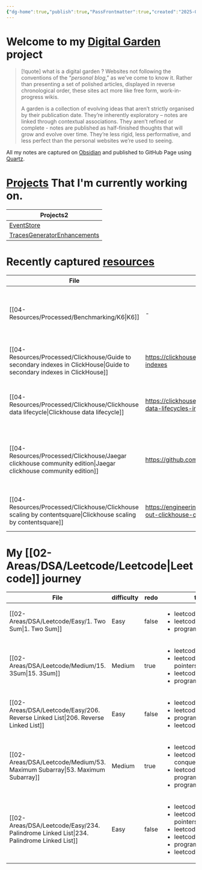 ```yaml
---
{"dg-home":true,"publish":true,"PassFrontmatter":true,"created":"2025-01-14T15:25:42.532+05:30","updated":"2025-01-10T02:46:54.000+05:30"}
---
```



# Welcome to my [Digital Garden](https://maggieappleton.com/garden-history/) project

> [!quote] what is a digital garden ?
> Websites not following the conventions of the “_personal blog_,” as we’ve come to know it. Rather than presenting a set of polished articles, displayed in reverse chronological order, these sites act more like free form, work-in-progress wikis.
> 
> A garden is a collection of evolving ideas that aren’t strictly organised by their publication date. They’re inherently exploratory – notes are linked through contextual associations. They aren’t refined or complete - notes are published as half-finished thoughts that will grow and evolve over time. They’re less rigid, less performative, and less perfect than the personal websites we’re used to seeing.

All my notes are captured on [Obsidian](https://obsidian.md/) and published to GitHub Page using [Quartz](https://quartz.jzhao.xyz/). 
# [Projects](03-Projects) That I'm currently working on. 

<div><table class="dataview table-view-table"><thead class="table-view-thead"><tr class="table-view-tr-header"><th class="table-view-th"><span>Projects</span><span class="dataview small-text">2</span></th></tr></thead><tbody class="table-view-tbody"><tr><td><span><a data-tooltip-position="top" aria-label="EventStore" data-href="EventStore" href="EventStore" class="internal-link" target="_blank" rel="noopener nofollow">EventStore</a></span></td></tr><tr><td><span><a data-tooltip-position="top" aria-label="TracesGeneratorEnhancements" data-href="TracesGeneratorEnhancements" href="TracesGeneratorEnhancements" class="internal-link" target="_blank" rel="noopener nofollow">TracesGeneratorEnhancements</a></span></td></tr></tbody></table></div>

# Recently captured [resources](04-Resources)
| File                                                                                                                        | url                                                                           | Description                                                            | type    | tags                                                                                                     | Date                       |
| --------------------------------------------------------------------------------------------------------------------------- | ----------------------------------------------------------------------------- | ---------------------------------------------------------------------- | ------- | -------------------------------------------------------------------------------------------------------- | -------------------------- |
| [[04-Resources/Processed/Benchmarking/K6\|K6]]                                                                           | \-                                                                            | A simple program of how to use K6 and how to easily build on top of it | \-      | <ul><li>Benchmark/k6</li><li>Benchmark</li></ul>                                                         | 3:25 PM - January 14, 2025 |
| [[04-Resources/Processed/Clickhouse/Guide to secondary indexes in ClickHouse\|Guide to secondary indexes in ClickHouse]] | https://clickhouse.com/docs/en/optimize/skipping-indexes                      | \-                                                                     | Article | \-                                                                                                       | 3:25 PM - January 14, 2025 |
| [[04-Resources/Processed/Clickhouse/Clickhouse data lifecycle\|Clickhouse data lifecycle]]                               | https://clickhouse.com/blog/using-ttl-to-manage-data-lifecycles-in-clickhouse | You can auto move data from hot to cold store based on size            | Article | \-                                                                                                       | 3:25 PM - January 14, 2025 |
| [[04-Resources/Processed/Clickhouse/Jaegar clickhouse community edition\|Jaegar clickhouse community edition]]           | https://github.com/jaegertracing/jaeger-clickhouse                            | Jaegar community edition impl of clickhouse can be used as reference   | Article | <ul><li>Database/Clickhouse</li><li>O11y/Jaegar</li><li>O11y/Jaegar/RemoteStorage</li><li>grpc</li></ul> | 3:25 PM - January 14, 2025 |
| [[04-Resources/Processed/Clickhouse/Clickhouse scaling by contentsquare\|Clickhouse scaling by contentsquare]]           | https://engineering.contentsquare.com/2022/scaling-out-clickhouse-cluster/    | \-                                                                     | Article | \-                                                                                                       | 3:25 PM - January 14, 2025 |


# My [[02-Areas/DSA/Leetcode/Leetcode\|Leetcode]] journey
| File                                                                                       | difficulty | redo  | tags                                                                                                                                                                         | file.ctime                 |
| ------------------------------------------------------------------------------------------ | ---------- | ----- | ---------------------------------------------------------------------------------------------------------------------------------------------------------------------------- | -------------------------- |
| [[02-Areas/DSA/Leetcode/Easy/1. Two Sum\|1. Two Sum]]                                   | Easy       | false | <ul><li>leetcode/array</li><li>leetcode/hash-table</li><li>programming/practice</li></ul>                                                                                    | 3:25 PM - January 14, 2025 |
| [[02-Areas/DSA/Leetcode/Medium/15. 3Sum\|15. 3Sum]]                                     | Medium     | true  | <ul><li>leetcode/array</li><li>leetcode/two-pointers</li><li>leetcode/sorting</li><li>programming/practice</li></ul>                                                         | 3:25 PM - January 14, 2025 |
| [[02-Areas/DSA/Leetcode/Easy/206. Reverse Linked List\|206. Reverse Linked List]]       | Easy       | false | <ul><li>leetcode/linked-list</li><li>leetcode/recursion</li><li>programming/practice</li><li>leetcode/problem</li></ul>                                                      | 3:25 PM - January 14, 2025 |
| [[02-Areas/DSA/Leetcode/Medium/53. Maximum Subarray\|53. Maximum Subarray]]             | Medium     | true  | <ul><li>leetcode/array</li><li>leetcode/divide-and-conquer</li><li>leetcode/dynamic-programming</li><li>programming/practice</li></ul>                                       | 3:25 PM - January 14, 2025 |
| [[02-Areas/DSA/Leetcode/Easy/234. Palindrome Linked List\|234. Palindrome Linked List]] | Easy       | false | <ul><li>leetcode/linked-list</li><li>leetcode/two-pointers</li><li>leetcode/stack</li><li>leetcode/recursion</li><li>programming/practice</li><li>leetcode/problem</li></ul> | 3:25 PM - January 14, 2025 |

